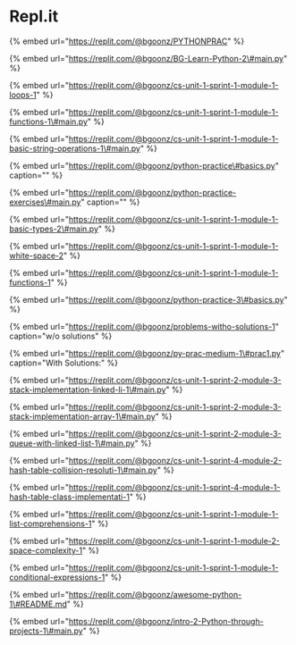 # Repl.it

{% embed url="https://replit.com/@bgoonz/PYTHONPRAC" %}

{% embed url="https://replit.com/@bgoonz/BG-Learn-Python-2\#main.py" %}

{% embed url="https://replit.com/@bgoonz/cs-unit-1-sprint-1-module-1-loops-1" %}

{% embed url="https://replit.com/@bgoonz/cs-unit-1-sprint-1-module-1-functions-1\#main.py" %}

{% embed url="https://replit.com/@bgoonz/cs-unit-1-sprint-1-module-1-basic-string-operations-1\#main.py" %}

{% embed url="https://replit.com/@bgoonz/python-practice\#basics.py" caption="" %}

{% embed url="https://replit.com/@bgoonz/python-practice-exercises\#main.py" caption="" %}

{% embed url="https://replit.com/@bgoonz/cs-unit-1-sprint-1-module-1-basic-types-2\#main.py" %}

{% embed url="https://replit.com/@bgoonz/cs-unit-1-sprint-1-module-1-white-space-2" %}

{% embed url="https://replit.com/@bgoonz/cs-unit-1-sprint-1-module-1-functions-1" %}

{% embed url="https://replit.com/@bgoonz/python-practice-3\#basics.py" %}

{% embed url="https://replit.com/@bgoonz/problems-witho-solutions-1" caption="w/o solutions" %}

{% embed url="https://replit.com/@bgoonz/py-prac-medium-1\#prac1.py" caption="With Solutions:" %}

{% embed url="https://replit.com/@bgoonz/cs-unit-1-sprint-2-module-3-stack-implementation-linked-li-1\#main.py" %}

{% embed url="https://replit.com/@bgoonz/cs-unit-1-sprint-2-module-3-stack-implementation-array-1\#main.py" %}

{% embed url="https://replit.com/@bgoonz/cs-unit-1-sprint-2-module-3-queue-with-linked-list-1\#main.py" %}

{% embed url="https://replit.com/@bgoonz/cs-unit-1-sprint-4-module-2-hash-table-collision-resoluti-1\#main.py" %}

{% embed url="https://replit.com/@bgoonz/cs-unit-1-sprint-4-module-1-hash-table-class-implementati-1" %}

{% embed url="https://replit.com/@bgoonz/cs-unit-1-sprint-1-module-1-list-comprehensions-1" %}

{% embed url="https://replit.com/@bgoonz/cs-unit-1-sprint-1-module-2-space-complexity-1" %}

{% embed url="https://replit.com/@bgoonz/cs-unit-1-sprint-1-module-1-conditional-expressions-1" %}

{% embed url="https://replit.com/@bgoonz/awesome-python-1\#README.md" %}

{% embed url="https://replit.com/@bgoonz/intro-2-Python-through-projects-1\#main.py" %}
